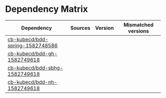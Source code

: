 # Dependency Matrix

Dependency | Sources | Version | Mismatched versions
---------- | ------- | ------- | -------------------
[cb-kubecd/bdd-spring-1582748586](https://github.com/cb-kubecd/bdd-spring-1582748586.git) |  | []() | 
[cb-kubecd/bdd-gh-1582749618](https://github.com/cb-kubecd/bdd-gh-1582749618.git) |  | []() | 
[cb-kubecd/bdd-sbhg-1582749618](https://github.com/cb-kubecd/bdd-sbhg-1582749618.git) |  | []() | 
[cb-kubecd/bdd-nh-1582749618](https://github.com/cb-kubecd/bdd-nh-1582749618.git) |  | []() | 
